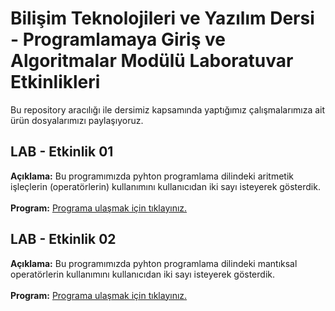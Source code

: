 # Bilişim Teknolojileri ve Yazılım Dersi - Programlamaya Giriş ve Algoritmalar Modülü Laboratuvar Etkinlikleri
Bu repository aracılığı ile dersimiz kapsamında yaptığımız çalışmalarımıza ait ürün dosyalarımızı paylaşıyoruz.
## LAB - Etkinlik 01
**Açıklama:** Bu programımızda pyhton programlama dilindeki aritmetik işleçlerin (operatörlerin) kullanımını kullanıcıdan iki sayı isteyerek gösterdik.<br><br>
**Program:** [Programa ulaşmak için tıklayınız.](https://github.com/AhmetDemirtas303/BTY2028PGA-Lab-Etkinlikleri/blob/main/Lab01_aritmetikislec.py)
## LAB - Etkinlik 02
**Açıklama:** Bu programımızda pyhton programlama dilindeki mantıksal operatörlerin kullanımını kullanıcıdan iki sayı isteyerek gösterdik.<br><br>
**Program:** [Programa ulaşmak için tıklayınız.](https://github.com/AhmetDemirtas303/BTY2028PGA-Lab-Etkinlikleri/blob/main/Lab01_aritmetikislec.py)
